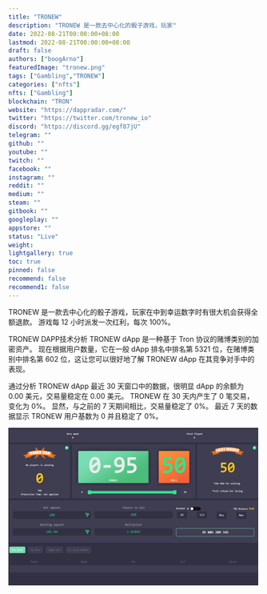 ```yaml
---
title: "TRONEW"
description: "TRONEW 是一款去中心化的骰子游戏，玩家"
date: 2022-08-21T00:00:00+08:00
lastmod: 2022-08-21T00:00:00+08:00
draft: false
authors: ["boogArno"]
featuredImage: "tronew.png"
tags: ["Gambling","TRONEW"]
categories: ["nfts"]
nfts: ["Gambling"]
blockchain: "TRON"
website: "https://dappradar.com/"
twitter: "https://twitter.com/tronew_io"
discord: "https://discord.gg/egf87jU"
telegram: ""
github: ""
youtube: ""
twitch: ""
facebook: ""
instagram: ""
reddit: ""
medium: ""
steam: ""
gitbook: ""
googleplay: ""
appstore: ""
status: "Live"
weight: 
lightgallery: true
toc: true
pinned: false
recommend: false
recommend1: false
---
```

TRONEW 是一款去中心化的骰子游戏，玩家在中到幸运数字时有很大机会获得全额退款。 游戏每 12 小时派发一次红利，每次 100%。

TRONEW DAPP技术分析
TRONEW dApp 是一种基于 Tron 协议的赌博类别的加密资产。 现在根据用户数量，它在一般 dApp 排名中排名第 5321 位，在赌博类别中排名第 602 位，这让您可以很好地了解 TRONEW dApp 在其竞争对手中的表现。

通过分析 TRONEW dApp 最近 30 天窗口中的数据，很明显 dApp 的余额为 0.00 美元，交易量稳定在 0.00 美元。 TRONEW 在 30 天内产生了 0 笔交易，变化为 0%。 显然，与之前的 7 天期间相比，交易量稳定了 0%。 最近 7 天的数据显示 TRONEW 用户基数为 0 并且稳定了 0%。

![tronew-dapp-gambling-tron-image1-500x315_6a61d61be6fb8f804243a67472af7f2b](tronew-dapp-gambling-tron-image1-500x315_6a61d61be6fb8f804243a67472af7f2b.png)



